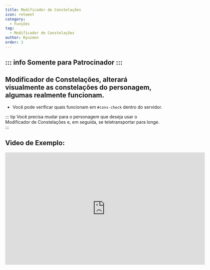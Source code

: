 ```yaml
---
title: Modificador de Constelações
icon: retweet
category:
  - Funções
tag:
  - Modificador de Constelações
author: Ryuzeen
order: 3
---
```

::: info Somente para Patrocinador
:::
---
## Modificador de Constelações, alterará visualmente as constelações do personagem, algumas realmente funcionam.
- Você pode verificar quais funcionam em `#⁠cons-check` dentro do servidor.

::: tip Você precisa mudar para o personagem que deseja usar o Modificador de Constelações e, em seguida, se teletransportar para longe.
:::

## Video de Exemplo:

<div class="iframe-container"><iframe width="640" height="360" src="https://www.youtube.com/embed/S9-g5weE9l8?list=PL5eI1Tb64p56g27qfYk7VuFTz4FK6YrKa" title="Korepi - Constellation Modifier (Sponsor)" frameborder="0" allow="accelerometer; autoplay; clipboard-write; encrypted-media; gyroscope; picture-in-picture; web-share" allowfullscreen></iframe></div>
